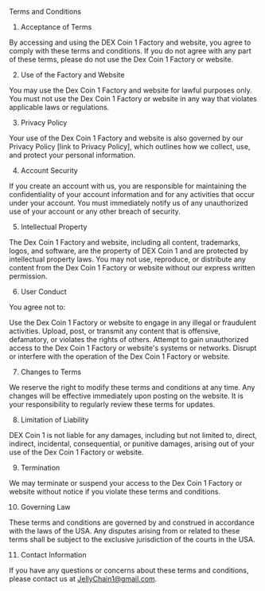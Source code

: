 Terms and Conditions

1. Acceptance of Terms

By accessing and using the DEX Coin 1 Factory and website, you agree to comply with these terms and conditions. If you do not agree with any part of these terms, please do not use the Dex Coin 1 Factory or website.

2. Use of the Factory and Website

You may use the Dex Coin 1 Factory and website for lawful purposes only. You must not use the Dex Coin 1 Factory or website in any way that violates applicable laws or regulations.

3. Privacy Policy

Your use of the Dex Coin 1 Factory and website is also governed by our Privacy Policy [link to Privacy Policy], which outlines how we collect, use, and protect your personal information.

4. Account Security

If you create an account with us, you are responsible for maintaining the confidentiality of your account information and for any activities that occur under your account. You must immediately notify us of any unauthorized use of your account or any other breach of security.

5. Intellectual Property

The Dex Coin 1 Factory and website, including all content, trademarks, logos, and software, are the property of DEX Coin 1 and are protected by intellectual property laws. You may not use, reproduce, or distribute any content from the Dex Coin 1 Factory or website without our express written permission.

6. User Conduct

You agree not to:

Use the Dex Coin 1 Factory or website to engage in any illegal or fraudulent activities.
Upload, post, or transmit any content that is offensive, defamatory, or violates the rights of others.
Attempt to gain unauthorized access to the Dex Coin 1 Factory or website's systems or networks.
Disrupt or interfere with the operation of the Dex Coin 1 Factory or website.

7. Changes to Terms

We reserve the right to modify these terms and conditions at any time. Any changes will be effective immediately upon posting on the website. It is your responsibility to regularly review these terms for updates.

8. Limitation of Liability

DEX Coin 1 is not liable for any damages, including but not limited to, direct, indirect, incidental, consequential, or punitive damages, arising out of your use of the Dex Coin 1 Factory or website.

9. Termination

We may terminate or suspend your access to the Dex Coin 1 Factory or website without notice if you violate these terms and conditions.

10. Governing Law

These terms and conditions are governed by and construed in accordance with the laws of the USA. Any disputes arising from or related to these terms shall be subject to the exclusive jurisdiction of the courts in the USA.

11. Contact Information

If you have any questions or concerns about these terms and conditions, please contact us at JellyChain1@gmail.com.
